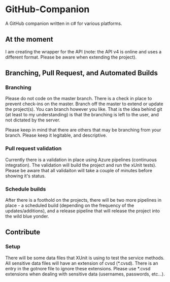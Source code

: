 # GitHub-Companion
A GitHub companion written in c# for various platforms.

## At the moment
I am creating the wrapper for the API (note: the API v4 is online and uses a different format. Please be aware when extending the project).

## Branching, Pull Request, and Automated Builds

### Branching
Please do not code on the master branch. There is a check in place to prevent check-ins on the master. Branch off the master to extend or update the project(s). You can branch however you like. That is the idea behind git (at least to my understanding) is that the branching is left to the user, and not dictated by the server. 

Please keep in mind that there are others that may be branching from your branch. Please keep it legitable, and descriptive.

### Pull request validation
Currently there is a validation in place using Azure pipelines (continuous integration). The validation will build the project and run the xUnit tests). Please be aware that all validaiton will take a couple of minutes before showing it's status.

### Schedule builds
After there is a foothold on the projects, there will be two more pipelines in place - a scheduled build (depending on the frequency of the updates/additions), and a release pipeline that will release the project into the wild blue yonder.

## Contribute
### Setup
There will be some data files that XUnit is using to test the service methods. All sensitive data files will have an extension of cvsd (*.cvsd). There is an entry in the gotnore file to ignore these extensions. Please use *.cvsd extensions when dealing with sensitive data (usernames, passwords, etc...). 
